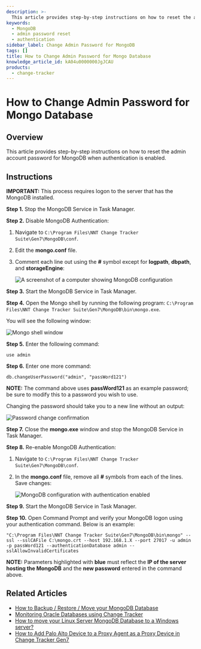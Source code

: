 ```yaml
---
description: >-
  This article provides step-by-step instructions on how to reset the admin password for a MongoDB database when authentication is enabled.
keywords:
  - MongoDB
  - admin password reset
  - authentication
sidebar_label: Change Admin Password for MongoDB
tags: []
title: How to Change Admin Password for Mongo Database
knowledge_article_id: kA04u0000000JgJCAU
products:
  - change-tracker
---
```


# How to Change Admin Password for Mongo Database

## Overview

This article provides step-by-step instructions on how to reset the admin account password for MongoDB when authentication is enabled.

## Instructions

**IMPORTANT:** This process requires logon to the server that has the MongoDB installed.

**Step 1.** Stop the MongoDB Service in Task Manager.

**Step 2.** Disable MongoDB Authentication:

1. Navigate to `C:\Program Files\NNT Change Tracker Suite\Gen7\MongoDB\conf`.
2. Edit the **mongo.conf** file.
3. Comment each line out using the **#** symbol except for **logpath**, **dbpath**, and **storageEngine**:

   ![A screenshot of a computer showing MongoDB configuration](https://nwxcorp.file.force.com/servlet/rtaImage?eid=ka04u000000Qmcb&feoid=00N0g000004CA0p&refid=0EM4u000007cf9k)

**Step 3.** Start the MongoDB Service in Task Manager.

**Step 4.** Open the Mongo shell by running the following program: `C:\Program Files\NNT Change Tracker Suite\Gen7\MongoDB\bin\mongo.exe`.

You will see the following window:

![Mongo shell window](https://nwxcorp.file.force.com/servlet/rtaImage?eid=ka04u000000Qmcb&feoid=00N0g000004CA0p&refid=0EM4u000007cf9V)

**Step 5.** Enter the following command:

```
use admin
```

**Step 6.** Enter one more command:

```
db.changeUserPassword("admin", "passWord121")
```

**NOTE:** The command above uses **passWord121** as an example password; be sure to modify this to a password you wish to use.

Changing the password should take you to a new line without an output:

![Password change confirmation](https://nwxcorp.file.force.com/servlet/rtaImage?eid=ka04u000000Qmcb&feoid=00N0g000004CA0p&refid=0EM4u000007cf9f)

**Step 7.** Close the **mongo.exe** window and stop the MongoDB Service in Task Manager.

**Step 8.** Re-enable MongoDB Authentication:

1. Navigate to `C:\Program Files\NNT Change Tracker Suite\Gen7\MongoDB\conf`.
2. In the **mongo.conf** file, remove all **#** symbols from each of the lines. Save changes:

   ![MongoDB configuration with authentication enabled](https://nwxcorp.file.force.com/servlet/rtaImage?eid=ka04u000000Qmcb&feoid=00N0g000004CA0p&refid=0EM4u000007cf9u)

**Step 9.** Start the MongoDB Service in Task Manager.

**Step 10.** Open Command Prompt and verify your MongoDB logon using your authentication command. Below is an example:

```
"C:\Program Files\NNT Change Tracker Suite\Gen7\MongoDB\bin\mongo" --ssl --sslCAFile C:\mongo.crt --host 192.168.1.X --port 27017 -u admin -p passWord121 --authenticationDatabase admin --sslAllowInvalidCertificates
```

**NOTE:** Parameters highlighted with **blue** must reflect the **IP of the server hosting the MongoDB** and the **new password** entered in the command above.

## Related Articles

- [How to Backup / Restore / Move your MongoDB Database](https://helpcenter.netwrix.com/bundle/z-kb-articles-salesforce/page/kA04u0000000JWTCA2.html)
- [Monitoring Oracle Databases using Change Tracker](https://helpcenter.netwrix.com/bundle/z-kb-articles-salesforce/page/kA04u0000000JehCAE.html)
- [How to move your Linux Server MongoDB Database to a Windows server?](https://helpcenter.netwrix.com/bundle/z-kb-articles-salesforce/page/kA04u0000000JemCAE.html)
- [How to Add Palo Alto Device to a Proxy Agent as a Proxy Device in Change Tracker Gen7](https://helpcenter.netwrix.com/bundle/z-kb-articles-salesforce/page/kA04u0000000JXHCA2.html)